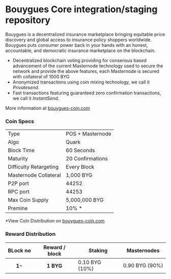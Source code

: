Bouygues Core integration/staging repository
=====================================

Bouygues is a decentralized insurance marketplace bringing equitable price discovery and global access to insurance policy shoppers worldwide. Bouygues puts consumer power back in your hands with an honest, accountable, and democratic insurance marketplace on the blockchain.
- Decentralized blockchain voting providing for consensus based advancement of the current Masternode technology used to secure the network and provide the above features, each Masternode is secured with collateral of 1000 BYG
- Anonymized transactions using coin mixing technology, we call it _Privatesend_.
- Fast transactions featuring guaranteed zero confirmation transactions, we call it _InstantSend_.

More information at [bouygues-coin.com](http://bouygues-coin.com)

### Coin Specs
<table>
<tr><td>Type</td><td>POS + Masternode</td></tr>
<tr><td>Algo</td><td>Quark</td></tr>
<tr><td>Block Time</td><td>60 Seconds</td></tr>
<tr><td>Maturity</td><td>20 Confirmations</td></tr>
<tr><td>Difficulty Retargeting</td><td>Every Block</td></tr>
<tr><td>Masternode Collateral</td><td>1,000 BYG</td></tr>
<tr><td>P2P port</td><td>44252</td></tr>
<tr><td>RPC port</td><td>44253</td></tr>
<tr><td>Max Coin Supply</td><td>5,000,000 BYG</td></tr>
<tr><td>Premine</td><td>10% *</td></tr>
</table>

*View Coin Distribution on [bouygues-coin.com](http://bouygues-coin.com)

### Reward Distribution


<table>
<thead>
<tr>
<th scope="col">BLock no</th>
<th scope="col">Reward / block</th>
<th scope="col">Staking</th>
<th scope="col">Masternodes</th> 
</tr>
</thead>
<tbody>
<tr>
<th scope="row">1-</th>
<th scope="row">1 BYG</th>
<td>0.10 BYG (10%)</td>
<td>0.90 BYG (90%)</td> 
</tr>
</tr>
</tbody>
</table>
